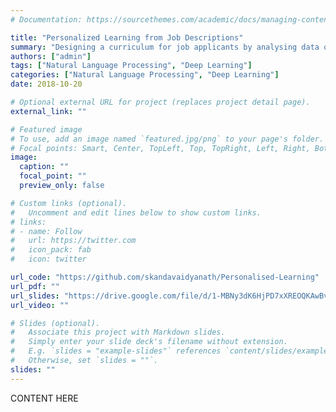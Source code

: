 ```yaml
---
# Documentation: https://sourcethemes.com/academic/docs/managing-content/

title: "Personalized Learning from Job Descriptions"
summary: "Designing a curriculum for job applicants by analysing data on job descriptions. Assignment done for the [MITACS Globalink programme](https://www.mitacs.ca/en/programs/globalink)"
authors: ["admin"]
tags: ["Natural Language Processing", "Deep Learning"]
categories: ["Natural Language Processing", "Deep Learning"]
date: 2018-10-20

# Optional external URL for project (replaces project detail page).
external_link: ""

# Featured image
# To use, add an image named `featured.jpg/png` to your page's folder.
# Focal points: Smart, Center, TopLeft, Top, TopRight, Left, Right, BottomLeft, Bottom, BottomRight.
image:
  caption: ""
  focal_point: ""
  preview_only: false

# Custom links (optional).
#   Uncomment and edit lines below to show custom links.
# links:
# - name: Follow
#   url: https://twitter.com
#   icon_pack: fab
#   icon: twitter

url_code: "https://github.com/skandavaidyanath/Personalised-Learning"
url_pdf: ""
url_slides: "https://drive.google.com/file/d/1-MBNy3dK6HjPD7xXREOQKAwBvvdKOzVG/view?usp=sharing"
url_video: ""

# Slides (optional).
#   Associate this project with Markdown slides.
#   Simply enter your slide deck's filename without extension.
#   E.g. `slides = "example-slides"` references `content/slides/example-slides.md`.
#   Otherwise, set `slides = ""`.
slides: ""
---
```

CONTENT HERE
